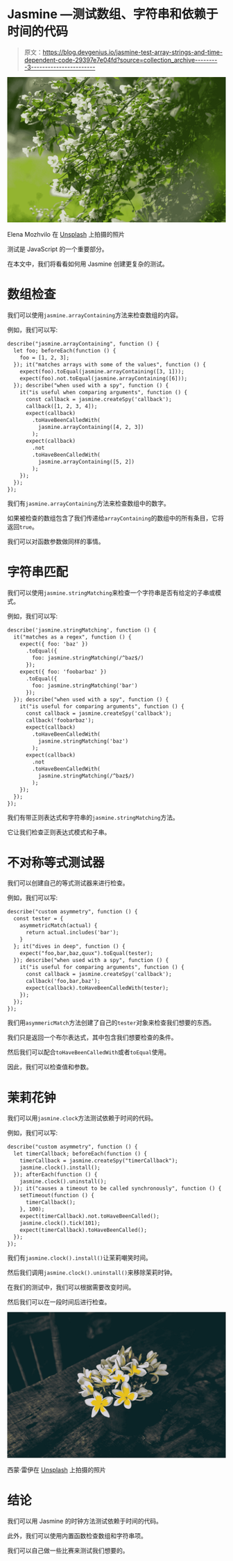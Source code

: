 # Jasmine —测试数组、字符串和依赖于时间的代码

> 原文：<https://blog.devgenius.io/jasmine-test-array-strings-and-time-dependent-code-29397e7e04fd?source=collection_archive---------3----------------------->

![](img/b6a2ad020ac97f1c932d3ca599799b3b.png)

Elena Mozhvilo 在 [Unsplash](https://unsplash.com?utm_source=medium&utm_medium=referral) 上拍摄的照片

测试是 JavaScript 的一个重要部分。

在本文中，我们将看看如何用 Jasmine 创建更复杂的测试。

# 数组检查

我们可以使用`jasmine.arrayContaining`方法来检查数组的内容。

例如，我们可以写:

```
describe("jasmine.arrayContaining", function () {
  let foo; beforeEach(function () {
    foo = [1, 2, 3];
  }); it("matches arrays with some of the values", function () {
    expect(foo).toEqual(jasmine.arrayContaining([3, 1]));
    expect(foo).not.toEqual(jasmine.arrayContaining([6]));
  }); describe("when used with a spy", function () {
    it("is useful when comparing arguments", function () {
      const callback = jasmine.createSpy('callback');
      callback([1, 2, 3, 4]);
      expect(callback)
        .toHaveBeenCalledWith(
          jasmine.arrayContaining([4, 2, 3])
        );
      expect(callback)
        .not
        .toHaveBeenCalledWith(
          jasmine.arrayContaining([5, 2])
        );
    });
  });
});
```

我们有`jasmine.arrayContaining`方法来检查数组中的数字。

如果被检查的数组包含了我们传递给`arrayContaining`的数组中的所有条目，它将返回`true`。

我们可以对函数参数做同样的事情。

# 字符串匹配

我们可以使用`jasmine.stringMatching`来检查一个字符串是否有给定的子串或模式。

例如，我们可以写:

```
describe('jasmine.stringMatching', function () {
  it("matches as a regex", function () {
    expect({ foo: 'baz' })
      .toEqual({
        foo: jasmine.stringMatching(/^baz$/)
      });
    expect({ foo: 'foobarbaz' })
      .toEqual({
        foo: jasmine.stringMatching('bar')
      });
  }); describe("when used with a spy", function () {
    it("is useful for comparing arguments", function () {
      const callback = jasmine.createSpy('callback');
      callback('foobarbaz');
      expect(callback)
        .toHaveBeenCalledWith(
          jasmine.stringMatching('baz')
        );
      expect(callback)
        .not
        .toHaveBeenCalledWith(
          jasmine.stringMatching(/^baz$/)
        );
    });
  });
});
```

我们有带正则表达式和字符串的`jasmine.stringMatching`方法。

它让我们检查正则表达式模式和子串。

# 不对称等式测试器

我们可以创建自己的等式测试器来进行检查。

例如，我们可以写:

```
describe("custom asymmetry", function () {
  const tester = {
    asymmetricMatch(actual) {
      return actual.includes('bar');
    }
  }; it("dives in deep", function () {
    expect("foo,bar,baz,quux").toEqual(tester);
  }); describe("when used with a spy", function () {
    it("is useful for comparing arguments", function () {
      const callback = jasmine.createSpy('callback');
      callback('foo,bar,baz');
      expect(callback).toHaveBeenCalledWith(tester);
    });
  });
});
```

我们用`asymmericMatch`方法创建了自己的`tester`对象来检查我们想要的东西。

我们只是返回一个布尔表达式，其中包含我们想要检查的条件。

然后我们可以配合`toHaveBeenCalledWith`或者`toEqual`使用。

因此，我们可以检查值和参数。

# 茉莉花钟

我们可以用`jasmine.clock`方法测试依赖于时间的代码。

例如，我们可以写:

```
describe("custom asymmetry", function () {
  let timerCallback; beforeEach(function () {
    timerCallback = jasmine.createSpy("timerCallback");
    jasmine.clock().install();
  }); afterEach(function () {
    jasmine.clock().uninstall();
  }); it("causes a timeout to be called synchronously", function () {
    setTimeout(function () {
      timerCallback();
    }, 100);
    expect(timerCallback).not.toHaveBeenCalled();
    jasmine.clock().tick(101);
    expect(timerCallback).toHaveBeenCalled();
  });
});
```

我们有`jasmine.clock().install()`让茉莉嘲笑时间。

然后我们调用`jasmine.clock().uninstall()`来移除茉莉时钟。

在我们的测试中，我们可以根据需要改变时间。

然后我们可以在一段时间后进行检查。

![](img/d8a861207471c4aa473e53623baa3912.png)

西蒙·雷伊在 [Unsplash](https://unsplash.com?utm_source=medium&utm_medium=referral) 上拍摄的照片

# 结论

我们可以用 Jasmine 的时钟方法测试依赖于时间的代码。

此外，我们可以使用内置函数检查数组和字符串项。

我们可以自己做一些比赛来测试我们想要的。